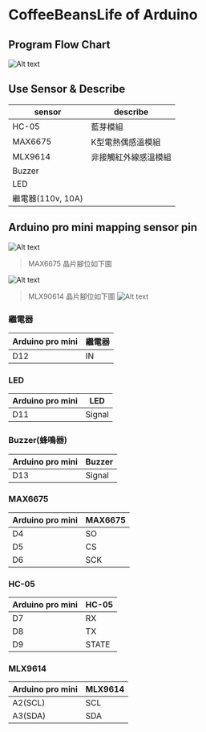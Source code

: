 # CoffeeBeansLife of Arduino

## Program Flow Chart

![Alt text](../assets/program_flow_chart.png "program flow chart")

## Use Sensor & Describe

 sensor | describe
 -------|---------
  HC-05 | 藍芽模組
  MAX6675 | K型電熱偶感溫模組
  MLX9614 | 非接觸紅外線感溫模組
  Buzzer | |
  LED | |
  繼電器(110v, 10A) | |

## Arduino pro mini mapping sensor pin

![Alt text](../assets/layout.png "電路佈線圖")

>MAX6675 晶片腳位如下圖

![Alt text](../assets/MAX6675-K-Thermocouple-Module.png "電路佈線圖")

>MLX90614 晶片腳位如下圖
![Alt text](../assets/mlx90614.png "電路佈線圖")

### 繼電器

Arduino pro mini | 繼電器
---------------- | ------
 D12 | IN

### LED

Arduino pro mini | LED
---------------- | ------
 D11 | Signal

### Buzzer(蜂鳴器)

Arduino pro mini | Buzzer
---------------- | ------
 D13 | Signal

### MAX6675

Arduino pro mini | MAX6675
---------------- | ------
 D4 | SO
 D5 | CS
 D6 | SCK

### HC-05

Arduino pro mini | HC-05
---------------- | ------
 D7 | RX
 D8 | TX
 D9 | STATE

### MLX9614

Arduino pro mini | MLX9614
---------------- | ------
 A2(SCL) | SCL
 A3(SDA) | SDA